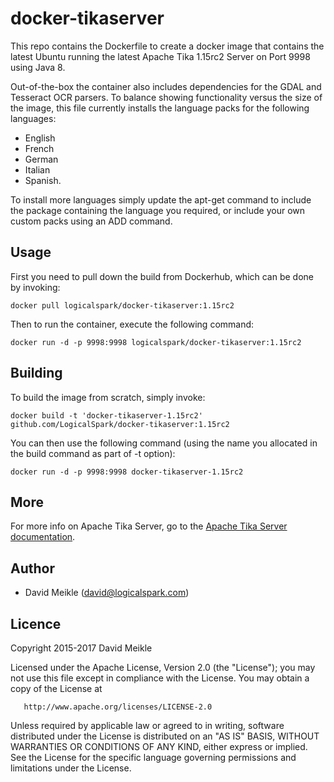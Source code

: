 # docker-tikaserver
This repo contains the Dockerfile to create a docker image that contains the latest Ubuntu running the latest Apache Tika 1.15rc2 Server on Port 9998 using Java 8.

Out-of-the-box the container also includes dependencies for the GDAL and Tesseract OCR parsers.  To balance showing functionality versus the size of the image, this file currently installs the language packs for the following languages:
* English
* French
* German
* Italian
* Spanish.

To install more languages simply update the apt-get command to include the package containing the language you required, or include your own custom packs using an ADD command.

## Usage

First you need to pull down the build from Dockerhub, which can be done by invoking:

    docker pull logicalspark/docker-tikaserver:1.15rc2

Then to run the container, execute the following command:

    docker run -d -p 9998:9998 logicalspark/docker-tikaserver:1.15rc2

## Building

To build the image from scratch, simply invoke:

    docker build -t 'docker-tikaserver-1.15rc2' github.com/LogicalSpark/docker-tikaserver:1.15rc2
   
You can then use the following command (using the name you allocated in the build command as part of -t option):

    docker run -d -p 9998:9998 docker-tikaserver-1.15rc2
    
## More

For more info on Apache Tika Server, go to the [Apache Tika Server documentation](http://wiki.apache.org/tika/TikaJAXRS).

## Author

  * David Meikle (<david@logicalspark.com>)

## Licence

   Copyright 2015-2017 David Meikle

   Licensed under the Apache License, Version 2.0 (the "License");
   you may not use this file except in compliance with the License.
   You may obtain a copy of the License at

       http://www.apache.org/licenses/LICENSE-2.0

   Unless required by applicable law or agreed to in writing, software
   distributed under the License is distributed on an "AS IS" BASIS,
   WITHOUT WARRANTIES OR CONDITIONS OF ANY KIND, either express or implied.
   See the License for the specific language governing permissions and
   limitations under the License.
